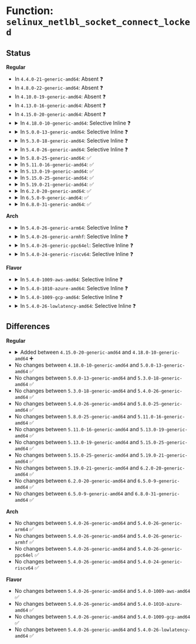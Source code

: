 # Function: <code>selinux_netlbl_socket_connect_locked</code>

## Status
<b>Regular</b>
<ul>
<li>
In <code>4.4.0-21-generic-amd64</code>: Absent ❓
</li>
<li>
In <code>4.8.0-22-generic-amd64</code>: Absent ❓
</li>
<li>
In <code>4.10.0-19-generic-amd64</code>: Absent ❓
</li>
<li>
In <code>4.13.0-16-generic-amd64</code>: Absent ❓
</li>
<li>
In <code>4.15.0-20-generic-amd64</code>: Absent ❓
</li>
<li>
<details>
<summary>In <code>4.18.0-10-generic-amd64</code>: Selective Inline ❓</summary>

```c
int selinux_netlbl_socket_connect_locked(struct sock * sk, struct sockaddr * addr)
```

```json
{
  "name": "selinux_netlbl_socket_connect_locked",
  "collision_type": "Unique Global",
  "inline_type": "Selective",
  "funcs": [
    {
      "addr": 18446744071583138574,
      "name": "selinux_netlbl_socket_connect_locked",
      "external": true,
      "loc": "security/selinux/netlabel.c:599",
      "file": "security/selinux/netlabel.c",
      "inline": "not declared, inlined",
      "caller_inline": [
        "security/selinux/netlabel.c:selinux_netlbl_socket_connect"
      ],
      "caller_func": []
    }
  ],
  "symbols": [
    {
      "addr": 18446744071583138496,
      "name": "selinux_netlbl_socket_connect_locked",
      "section": ".text",
      "bind": "STB_GLOBAL",
      "size": 36
    }
  ]
}
```
</details>
</li>
<li>
<details>
<summary>In <code>5.0.0-13-generic-amd64</code>: Selective Inline ❓</summary>

```c
int selinux_netlbl_socket_connect_locked(struct sock * sk, struct sockaddr * addr)
```

```json
{
  "name": "selinux_netlbl_socket_connect_locked",
  "collision_type": "Unique Global",
  "inline_type": "Selective",
  "funcs": [
    {
      "addr": 18446744071583254686,
      "name": "selinux_netlbl_socket_connect_locked",
      "external": true,
      "loc": "security/selinux/netlabel.c:600",
      "file": "security/selinux/netlabel.c",
      "inline": "not declared, inlined",
      "caller_inline": [
        "security/selinux/netlabel.c:selinux_netlbl_socket_connect"
      ],
      "caller_func": []
    }
  ],
  "symbols": [
    {
      "addr": 18446744071583254608,
      "name": "selinux_netlbl_socket_connect_locked",
      "section": ".text",
      "bind": "STB_GLOBAL",
      "size": 44
    }
  ]
}
```
</details>
</li>
<li>
<details>
<summary>In <code>5.3.0-18-generic-amd64</code>: Selective Inline ❓</summary>

```c
int selinux_netlbl_socket_connect_locked(struct sock * sk, struct sockaddr * addr)
```

```json
{
  "name": "selinux_netlbl_socket_connect_locked",
  "collision_type": "Unique Global",
  "inline_type": "Selective",
  "funcs": [
    {
      "addr": 18446744071583441743,
      "name": "selinux_netlbl_socket_connect_locked",
      "external": true,
      "loc": "security/selinux/netlabel.c:582",
      "file": "security/selinux/netlabel.c",
      "inline": "not declared, inlined",
      "caller_inline": [
        "security/selinux/netlabel.c:selinux_netlbl_socket_connect"
      ],
      "caller_func": []
    }
  ],
  "symbols": [
    {
      "addr": 18446744071583441664,
      "name": "selinux_netlbl_socket_connect_locked",
      "section": ".text",
      "bind": "STB_GLOBAL",
      "size": 44
    }
  ]
}
```
</details>
</li>
<li>
<details>
<summary>In <code>5.4.0-26-generic-amd64</code>: Selective Inline ❓</summary>

```c
int selinux_netlbl_socket_connect_locked(struct sock * sk, struct sockaddr * addr)
```

```json
{
  "name": "selinux_netlbl_socket_connect_locked",
  "collision_type": "Unique Global",
  "inline_type": "Selective",
  "funcs": [
    {
      "addr": 18446744071583547647,
      "name": "selinux_netlbl_socket_connect_locked",
      "external": true,
      "loc": "security/selinux/netlabel.c:582",
      "file": "security/selinux/netlabel.c",
      "inline": "not declared, inlined",
      "caller_inline": [
        "security/selinux/netlabel.c:selinux_netlbl_socket_connect"
      ],
      "caller_func": []
    }
  ],
  "symbols": [
    {
      "addr": 18446744071583547568,
      "name": "selinux_netlbl_socket_connect_locked",
      "section": ".text",
      "bind": "STB_GLOBAL",
      "size": 44
    }
  ]
}
```
</details>
</li>
<li>
<details>
<summary>In <code>5.8.0-25-generic-amd64</code>: ✅</summary>

```c
int selinux_netlbl_socket_connect_locked(struct sock * sk, struct sockaddr * addr)
```

```json
{
  "name": "selinux_netlbl_socket_connect_locked",
  "collision_type": "Unique Global",
  "inline_type": "No",
  "funcs": [
    {
      "addr": 18446744071583897376,
      "name": "selinux_netlbl_socket_connect_locked",
      "external": true,
      "loc": "security/selinux/netlabel.c:582",
      "file": "security/selinux/netlabel.c",
      "inline": "seen, unknown",
      "caller_inline": [],
      "caller_func": [
        "security/selinux/netlabel.c:selinux_netlbl_socket_connect"
      ]
    }
  ],
  "symbols": [
    {
      "addr": 18446744071583897376,
      "name": "selinux_netlbl_socket_connect_locked",
      "section": ".text",
      "bind": "STB_GLOBAL",
      "size": 157
    }
  ]
}
```
</details>
</li>
<li>
<details>
<summary>In <code>5.11.0-16-generic-amd64</code>: ✅</summary>

```c
int selinux_netlbl_socket_connect_locked(struct sock * sk, struct sockaddr * addr)
```

```json
{
  "name": "selinux_netlbl_socket_connect_locked",
  "collision_type": "Unique Global",
  "inline_type": "No",
  "funcs": [
    {
      "addr": 18446744071584017456,
      "name": "selinux_netlbl_socket_connect_locked",
      "external": true,
      "loc": "security/selinux/netlabel.c:582",
      "file": "security/selinux/netlabel.c",
      "inline": "seen, unknown",
      "caller_inline": [],
      "caller_func": [
        "security/selinux/netlabel.c:selinux_netlbl_socket_connect"
      ]
    }
  ],
  "symbols": [
    {
      "addr": 18446744071584017456,
      "name": "selinux_netlbl_socket_connect_locked",
      "section": ".text",
      "bind": "STB_GLOBAL",
      "size": 157
    }
  ]
}
```
</details>
</li>
<li>
<details>
<summary>In <code>5.13.0-19-generic-amd64</code>: ✅</summary>

```c
int selinux_netlbl_socket_connect_locked(struct sock * sk, struct sockaddr * addr)
```

```json
{
  "name": "selinux_netlbl_socket_connect_locked",
  "collision_type": "Unique Global",
  "inline_type": "No",
  "funcs": [
    {
      "addr": 18446744071584045456,
      "name": "selinux_netlbl_socket_connect_locked",
      "external": true,
      "loc": "security/selinux/netlabel.c:582",
      "file": "security/selinux/netlabel.c",
      "inline": "seen, unknown",
      "caller_inline": [],
      "caller_func": [
        "security/selinux/netlabel.c:selinux_netlbl_socket_connect"
      ]
    }
  ],
  "symbols": [
    {
      "addr": 18446744071584045456,
      "name": "selinux_netlbl_socket_connect_locked",
      "section": ".text",
      "bind": "STB_GLOBAL",
      "size": 141
    }
  ]
}
```
</details>
</li>
<li>
<details>
<summary>In <code>5.15.0-25-generic-amd64</code>: ✅</summary>

```c
int selinux_netlbl_socket_connect_locked(struct sock * sk, struct sockaddr * addr)
```

```json
{
  "name": "selinux_netlbl_socket_connect_locked",
  "collision_type": "Unique Global",
  "inline_type": "No",
  "funcs": [
    {
      "addr": 18446744071584416656,
      "name": "selinux_netlbl_socket_connect_locked",
      "external": true,
      "loc": "security/selinux/netlabel.c:582",
      "file": "security/selinux/netlabel.c",
      "inline": "seen, unknown",
      "caller_inline": [],
      "caller_func": [
        "security/selinux/netlabel.c:selinux_netlbl_socket_connect"
      ]
    }
  ],
  "symbols": [
    {
      "addr": 18446744071584416656,
      "name": "selinux_netlbl_socket_connect_locked",
      "section": ".text",
      "bind": "STB_GLOBAL",
      "size": 141
    }
  ]
}
```
</details>
</li>
<li>
<details>
<summary>In <code>5.19.0-21-generic-amd64</code>: ✅</summary>

```c
int selinux_netlbl_socket_connect_locked(struct sock * sk, struct sockaddr * addr)
```

```json
{
  "name": "selinux_netlbl_socket_connect_locked",
  "collision_type": "Unique Global",
  "inline_type": "No",
  "funcs": [
    {
      "addr": 18446744071585044496,
      "name": "selinux_netlbl_socket_connect_locked",
      "external": true,
      "loc": "security/selinux/netlabel.c:585",
      "file": "security/selinux/netlabel.c",
      "inline": "seen, unknown",
      "caller_inline": [],
      "caller_func": [
        "security/selinux/hooks.c:selinux_sctp_bind_connect",
        "security/selinux/netlabel.c:selinux_netlbl_socket_connect"
      ]
    }
  ],
  "symbols": [
    {
      "addr": 18446744071585044496,
      "name": "selinux_netlbl_socket_connect_locked",
      "section": ".text",
      "bind": "STB_GLOBAL",
      "size": 137
    }
  ]
}
```
</details>
</li>
<li>
<details>
<summary>In <code>6.2.0-20-generic-amd64</code>: ✅</summary>

```c
int selinux_netlbl_socket_connect_locked(struct sock * sk, struct sockaddr * addr)
```

```json
{
  "name": "selinux_netlbl_socket_connect_locked",
  "collision_type": "Unique Global",
  "inline_type": "No",
  "funcs": [
    {
      "addr": 18446744071585763680,
      "name": "selinux_netlbl_socket_connect_locked",
      "external": true,
      "loc": "security/selinux/netlabel.c:585",
      "file": "security/selinux/netlabel.c",
      "inline": "seen, unknown",
      "caller_inline": [],
      "caller_func": [
        "security/selinux/hooks.c:selinux_sctp_bind_connect",
        "security/selinux/netlabel.c:selinux_netlbl_socket_connect"
      ]
    }
  ],
  "symbols": [
    {
      "addr": 18446744071585763680,
      "name": "selinux_netlbl_socket_connect_locked",
      "section": ".text",
      "bind": "STB_GLOBAL",
      "size": 137
    }
  ]
}
```
</details>
</li>
<li>
<details>
<summary>In <code>6.5.0-9-generic-amd64</code>: ✅</summary>

```c
int selinux_netlbl_socket_connect_locked(struct sock * sk, struct sockaddr * addr)
```

```json
{
  "name": "selinux_netlbl_socket_connect_locked",
  "collision_type": "Unique Global",
  "inline_type": "No",
  "funcs": [
    {
      "addr": 18446744071585994256,
      "name": "selinux_netlbl_socket_connect_locked",
      "external": true,
      "loc": "security/selinux/netlabel.c:584",
      "file": "security/selinux/netlabel.c",
      "inline": "seen, unknown",
      "caller_inline": [],
      "caller_func": [
        "security/selinux/hooks.c:selinux_sctp_bind_connect",
        "security/selinux/netlabel.c:selinux_netlbl_socket_connect"
      ]
    }
  ],
  "symbols": [
    {
      "addr": 18446744071585994256,
      "name": "selinux_netlbl_socket_connect_locked",
      "section": ".text",
      "bind": "STB_GLOBAL",
      "size": 154
    }
  ]
}
```
</details>
</li>
<li>
<details>
<summary>In <code>6.8.0-31-generic-amd64</code>: ✅</summary>

```c
int selinux_netlbl_socket_connect_locked(struct sock * sk, struct sockaddr * addr)
```

```json
{
  "name": "selinux_netlbl_socket_connect_locked",
  "collision_type": "Unique Global",
  "inline_type": "No",
  "funcs": [
    {
      "addr": 18446744071586241600,
      "name": "selinux_netlbl_socket_connect_locked",
      "external": true,
      "loc": "security/selinux/netlabel.c:585",
      "file": "security/selinux/netlabel.c",
      "inline": "seen, unknown",
      "caller_inline": [],
      "caller_func": [
        "security/selinux/hooks.c:selinux_sctp_bind_connect",
        "security/selinux/netlabel.c:selinux_netlbl_socket_connect"
      ]
    }
  ],
  "symbols": [
    {
      "addr": 18446744071586241600,
      "name": "selinux_netlbl_socket_connect_locked",
      "section": ".text",
      "bind": "STB_GLOBAL",
      "size": 154
    }
  ]
}
```
</details>
</li>
</ul>
<b>Arch</b>
<ul>
<li>
<details>
<summary>In <code>5.4.0-26-generic-arm64</code>: Selective Inline ❓</summary>

```c
int selinux_netlbl_socket_connect_locked(struct sock * sk, struct sockaddr * addr)
```

```json
{
  "name": "selinux_netlbl_socket_connect_locked",
  "collision_type": "Unique Global",
  "inline_type": "Selective",
  "funcs": [
    {
      "addr": 18446603336495320248,
      "name": "selinux_netlbl_socket_connect_locked",
      "external": true,
      "loc": "security/selinux/netlabel.c:582",
      "file": "security/selinux/netlabel.c",
      "inline": "not declared, inlined",
      "caller_inline": [
        "security/selinux/netlabel.c:selinux_netlbl_socket_connect"
      ],
      "caller_func": []
    }
  ],
  "symbols": [
    {
      "addr": 18446603336495320112,
      "name": "selinux_netlbl_socket_connect_locked",
      "section": ".text",
      "bind": "STB_GLOBAL",
      "size": 96
    }
  ]
}
```
</details>
</li>
<li>
<details>
<summary>In <code>5.4.0-26-generic-armhf</code>: Selective Inline ❓</summary>

```c
int selinux_netlbl_socket_connect_locked(struct sock * sk, struct sockaddr * addr)
```

```json
{
  "name": "selinux_netlbl_socket_connect_locked",
  "collision_type": "Unique Global",
  "inline_type": "Selective",
  "funcs": [
    {
      "addr": 3228697876,
      "name": "selinux_netlbl_socket_connect_locked",
      "external": true,
      "loc": "security/selinux/netlabel.c:582",
      "file": "security/selinux/netlabel.c",
      "inline": "not declared, inlined",
      "caller_inline": [
        "security/selinux/netlabel.c:selinux_netlbl_socket_connect"
      ],
      "caller_func": []
    }
  ],
  "symbols": [
    {
      "addr": 3228697772,
      "name": "selinux_netlbl_socket_connect_locked",
      "section": ".text",
      "bind": "STB_GLOBAL",
      "size": 68
    }
  ]
}
```
</details>
</li>
<li>
<details>
<summary>In <code>5.4.0-26-generic-ppc64el</code>: Selective Inline ❓</summary>

```c
int selinux_netlbl_socket_connect_locked(struct sock * sk, struct sockaddr * addr)
```

```json
{
  "name": "selinux_netlbl_socket_connect_locked",
  "collision_type": "Unique Global",
  "inline_type": "Selective",
  "funcs": [
    {
      "addr": 13835058055289311864,
      "name": "selinux_netlbl_socket_connect_locked",
      "external": true,
      "loc": "security/selinux/netlabel.c:582",
      "file": "security/selinux/netlabel.c",
      "inline": "not declared, inlined",
      "caller_inline": [
        "security/selinux/netlabel.c:selinux_netlbl_socket_connect"
      ],
      "caller_func": []
    }
  ],
  "symbols": [
    {
      "addr": 13835058055289311728,
      "name": "selinux_netlbl_socket_connect_locked",
      "section": ".text",
      "bind": "STB_GLOBAL",
      "size": 68
    }
  ]
}
```
</details>
</li>
<li>
<details>
<summary>In <code>5.4.0-24-generic-riscv64</code>: Selective Inline ❓</summary>

```c
int selinux_netlbl_socket_connect_locked(struct sock * sk, struct sockaddr * addr)
```

```json
{
  "name": "selinux_netlbl_socket_connect_locked",
  "collision_type": "Unique Global",
  "inline_type": "Selective",
  "funcs": [
    {
      "addr": 18446743936274536050,
      "name": "selinux_netlbl_socket_connect_locked",
      "external": true,
      "loc": "security/selinux/netlabel.c:582",
      "file": "security/selinux/netlabel.c",
      "inline": "not declared, inlined",
      "caller_inline": [
        "security/selinux/netlabel.c:selinux_netlbl_socket_connect"
      ],
      "caller_func": []
    }
  ],
  "symbols": [
    {
      "addr": 18446743936274535936,
      "name": "selinux_netlbl_socket_connect_locked",
      "section": ".text",
      "bind": "STB_GLOBAL",
      "size": 76
    }
  ]
}
```
</details>
</li>
</ul>
<b>Flavor</b>
<ul>
<li>
<details>
<summary>In <code>5.4.0-1009-aws-amd64</code>: Selective Inline ❓</summary>

```c
int selinux_netlbl_socket_connect_locked(struct sock * sk, struct sockaddr * addr)
```

```json
{
  "name": "selinux_netlbl_socket_connect_locked",
  "collision_type": "Unique Global",
  "inline_type": "Selective",
  "funcs": [
    {
      "addr": 18446744071583516383,
      "name": "selinux_netlbl_socket_connect_locked",
      "external": true,
      "loc": "security/selinux/netlabel.c:582",
      "file": "security/selinux/netlabel.c",
      "inline": "not declared, inlined",
      "caller_inline": [
        "security/selinux/netlabel.c:selinux_netlbl_socket_connect"
      ],
      "caller_func": []
    }
  ],
  "symbols": [
    {
      "addr": 18446744071583516304,
      "name": "selinux_netlbl_socket_connect_locked",
      "section": ".text",
      "bind": "STB_GLOBAL",
      "size": 44
    }
  ]
}
```
</details>
</li>
<li>
<details>
<summary>In <code>5.4.0-1010-azure-amd64</code>: Selective Inline ❓</summary>

```c
int selinux_netlbl_socket_connect_locked(struct sock * sk, struct sockaddr * addr)
```

```json
{
  "name": "selinux_netlbl_socket_connect_locked",
  "collision_type": "Unique Global",
  "inline_type": "Selective",
  "funcs": [
    {
      "addr": 18446744071583453439,
      "name": "selinux_netlbl_socket_connect_locked",
      "external": true,
      "loc": "security/selinux/netlabel.c:582",
      "file": "security/selinux/netlabel.c",
      "inline": "not declared, inlined",
      "caller_inline": [
        "security/selinux/netlabel.c:selinux_netlbl_socket_connect"
      ],
      "caller_func": []
    }
  ],
  "symbols": [
    {
      "addr": 18446744071583453360,
      "name": "selinux_netlbl_socket_connect_locked",
      "section": ".text",
      "bind": "STB_GLOBAL",
      "size": 44
    }
  ]
}
```
</details>
</li>
<li>
<details>
<summary>In <code>5.4.0-1009-gcp-amd64</code>: Selective Inline ❓</summary>

```c
int selinux_netlbl_socket_connect_locked(struct sock * sk, struct sockaddr * addr)
```

```json
{
  "name": "selinux_netlbl_socket_connect_locked",
  "collision_type": "Unique Global",
  "inline_type": "Selective",
  "funcs": [
    {
      "addr": 18446744071583500159,
      "name": "selinux_netlbl_socket_connect_locked",
      "external": true,
      "loc": "security/selinux/netlabel.c:582",
      "file": "security/selinux/netlabel.c",
      "inline": "not declared, inlined",
      "caller_inline": [
        "security/selinux/netlabel.c:selinux_netlbl_socket_connect"
      ],
      "caller_func": []
    }
  ],
  "symbols": [
    {
      "addr": 18446744071583500080,
      "name": "selinux_netlbl_socket_connect_locked",
      "section": ".text",
      "bind": "STB_GLOBAL",
      "size": 44
    }
  ]
}
```
</details>
</li>
<li>
<details>
<summary>In <code>5.4.0-26-lowlatency-amd64</code>: Selective Inline ❓</summary>

```c
int selinux_netlbl_socket_connect_locked(struct sock * sk, struct sockaddr * addr)
```

```json
{
  "name": "selinux_netlbl_socket_connect_locked",
  "collision_type": "Unique Global",
  "inline_type": "Selective",
  "funcs": [
    {
      "addr": 18446744071583596527,
      "name": "selinux_netlbl_socket_connect_locked",
      "external": true,
      "loc": "security/selinux/netlabel.c:582",
      "file": "security/selinux/netlabel.c",
      "inline": "not declared, inlined",
      "caller_inline": [
        "security/selinux/netlabel.c:selinux_netlbl_socket_connect"
      ],
      "caller_func": []
    }
  ],
  "symbols": [
    {
      "addr": 18446744071583596448,
      "name": "selinux_netlbl_socket_connect_locked",
      "section": ".text",
      "bind": "STB_GLOBAL",
      "size": 44
    }
  ]
}
```
</details>
</li>
</ul>

## Differences
<b>Regular</b>
<ul>
<li>
<details>
<summary>Added between <code>4.15.0-20-generic-amd64</code> and <code>4.18.0-10-generic-amd64</code> ➕</summary>

```c
int selinux_netlbl_socket_connect_locked(struct sock * sk, struct sockaddr * addr)
```
</details>
</li>
<li>
No changes between <code>4.18.0-10-generic-amd64</code> and <code>5.0.0-13-generic-amd64</code> ✅
</li>
<li>
No changes between <code>5.0.0-13-generic-amd64</code> and <code>5.3.0-18-generic-amd64</code> ✅
</li>
<li>
No changes between <code>5.3.0-18-generic-amd64</code> and <code>5.4.0-26-generic-amd64</code> ✅
</li>
<li>
No changes between <code>5.4.0-26-generic-amd64</code> and <code>5.8.0-25-generic-amd64</code> ✅
</li>
<li>
No changes between <code>5.8.0-25-generic-amd64</code> and <code>5.11.0-16-generic-amd64</code> ✅
</li>
<li>
No changes between <code>5.11.0-16-generic-amd64</code> and <code>5.13.0-19-generic-amd64</code> ✅
</li>
<li>
No changes between <code>5.13.0-19-generic-amd64</code> and <code>5.15.0-25-generic-amd64</code> ✅
</li>
<li>
No changes between <code>5.15.0-25-generic-amd64</code> and <code>5.19.0-21-generic-amd64</code> ✅
</li>
<li>
No changes between <code>5.19.0-21-generic-amd64</code> and <code>6.2.0-20-generic-amd64</code> ✅
</li>
<li>
No changes between <code>6.2.0-20-generic-amd64</code> and <code>6.5.0-9-generic-amd64</code> ✅
</li>
<li>
No changes between <code>6.5.0-9-generic-amd64</code> and <code>6.8.0-31-generic-amd64</code> ✅
</li>
</ul>
<b>Arch</b>
<ul>
<li>
No changes between <code>5.4.0-26-generic-amd64</code> and <code>5.4.0-26-generic-arm64</code> ✅
</li>
<li>
No changes between <code>5.4.0-26-generic-amd64</code> and <code>5.4.0-26-generic-armhf</code> ✅
</li>
<li>
No changes between <code>5.4.0-26-generic-amd64</code> and <code>5.4.0-26-generic-ppc64el</code> ✅
</li>
<li>
No changes between <code>5.4.0-26-generic-amd64</code> and <code>5.4.0-24-generic-riscv64</code> ✅
</li>
</ul>
<b>Flavor</b>
<ul>
<li>
No changes between <code>5.4.0-26-generic-amd64</code> and <code>5.4.0-1009-aws-amd64</code> ✅
</li>
<li>
No changes between <code>5.4.0-26-generic-amd64</code> and <code>5.4.0-1010-azure-amd64</code> ✅
</li>
<li>
No changes between <code>5.4.0-26-generic-amd64</code> and <code>5.4.0-1009-gcp-amd64</code> ✅
</li>
<li>
No changes between <code>5.4.0-26-generic-amd64</code> and <code>5.4.0-26-lowlatency-amd64</code> ✅
</li>
</ul>
